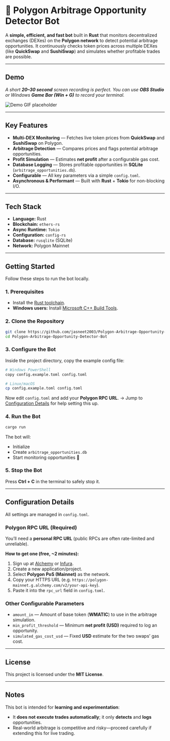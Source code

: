 # 🚀 Polygon Arbitrage Opportunity Detector Bot

A **simple, efficient, and fast bot** built in **Rust** that monitors decentralized exchanges (DEXes) on the **Polygon network** to detect potential arbitrage opportunities. It continuously checks token prices across multiple DEXes (like **QuickSwap** and **SushiSwap**) and simulates whether profitable trades are possible.

---

## Demo

*A short **20–30 second** screen recording is perfect. You can use **OBS Studio** or Windows **Game Bar (Win + G)** to record your terminal.*

![Demo GIF placeholder](https://via.placeholder.com/800x400.png?text=Record+a+GIF+of+the+bot+running+and+place+it+here)

---

## Key Features

* **Multi-DEX Monitoring** — Fetches live token prices from **QuickSwap** and **SushiSwap** on Polygon.
* **Arbitrage Detection** — Compares prices and flags potential arbitrage opportunities.
* **Profit Simulation** — Estimates **net profit** after a configurable gas cost.
* **Database Logging** — Stores profitable opportunities in **SQLite** (`arbitrage_opportunities.db`).
* **Configurable** — All key parameters via a simple `config.toml`.
* **Asynchronous & Performant** — Built with **Rust** + **Tokio** for non-blocking I/O.

---

## Tech Stack

* **Language:** Rust
* **Blockchain:** `ethers-rs`
* **Async Runtime:** `Tokio`
* **Configuration:** `config-rs`
* **Database:** `rusqlite` (SQLite)
* **Network:** Polygon Mainnet

---

## Getting Started

Follow these steps to run the bot locally.

### 1. Prerequisites

* Install the [Rust toolchain](https://www.rust-lang.org/tools/install).
* **Windows users:** Install [Microsoft C++ Build Tools](https://visualstudio.microsoft.com/visual-cpp-build-tools/).

### 2. Clone the Repository

```bash
git clone https://github.com/jasneet2003/Polygon-Arbitrage-Opportunity-Detector-Bot.git
cd Polygon-Arbitrage-Opportunity-Detector-Bot
```

### 3. Configure the Bot

Inside the project directory, copy the example config file:

```bash
# Windows PowerShell
copy config.example.toml config.toml

# Linux/macOS
cp config.example.toml config.toml
```

Now edit `config.toml` and add your **Polygon RPC URL**.
→ Jump to [Configuration Details](#configuration-details) for help setting this up.

### 4. Run the Bot

```bash
cargo run
```

The bot will:

* Initialize
* Create `arbitrage_opportunities.db`
* Start monitoring opportunities 🚀

### 5. Stop the Bot

Press **Ctrl + C** in the terminal to safely stop it.

---

## Configuration Details

All settings are managed in `config.toml`.

### Polygon RPC URL (Required)

You’ll need a **personal RPC URL** (public RPCs are often rate-limited and unreliable).

**How to get one (free, \~2 minutes):**

1. Sign up at [Alchemy](https://www.alchemy.com/) or [Infura](https://infura.io/).
2. Create a new application/project.
3. Select **Polygon PoS (Mainnet)** as the network.
4. Copy your HTTPS URL (e.g. `https://polygon-mainnet.g.alchemy.com/v2/your-api-key`).
5. Paste it into the `rpc_url` field in `config.toml`.

### Other Configurable Parameters

* `amount_in` — Amount of base token (**WMATIC**) to use in the arbitrage simulation.
* `min_profit_threshold` — Minimum **net profit (USD)** required to log an opportunity.
* `simulated_gas_cost_usd` — Fixed **USD** estimate for the two swaps’ gas cost.

---

## License

This project is licensed under the **MIT License**.

---

## Notes

This bot is intended for **learning and experimentation**:

* It **does not execute trades automatically**; it only **detects** and **logs** opportunities.
* Real-world arbitrage is competitive and risky—proceed carefully if extending this for live trading.

